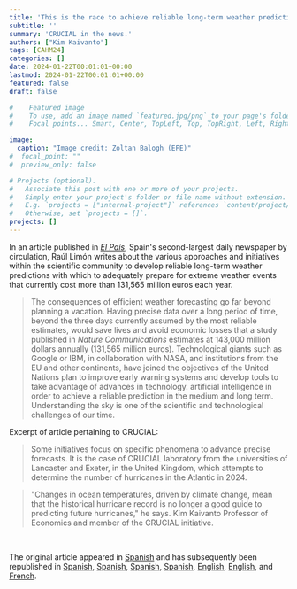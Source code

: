 ```yaml
---
title: 'This is the race to achieve reliable long-term weather predictions'
subtitle: ''
summary: 'CRUCIAL in the news.'
authors: ["Kim Kaivanto"]
tags: [CAHM24]
categories: []
date: 2024-01-22T00:01:01+00:00
lastmod: 2024-01-22T00:01:01+00:00
featured: false
draft: false

#    Featured image
#    To use, add an image named `featured.jpg/png` to your page's folder.
#    Focal points... Smart, Center, TopLeft, Top, TopRight, Left, Right, BottomLeft, Bottom, BottomRight.

image: 
  caption: "Image credit: Zoltan Balogh (EFE)"
#  focal_point: ""
#  preview_only: false

# Projects (optional).
#   Associate this post with one or more of your projects.
#   Simply enter your project's folder or file name without extension.
#   E.g. `projects = ["internal-project"]` references `content/project/deep-learning/index.md`.
#   Otherwise, set `projects = []`.
projects: []
---
```


In an article published in [*El País*](https://elpais.com/ciencia/2024-01-17/asi-es-la-carrera-por-conseguir-predicciones-meteorologicas-fiables-a-largo-plazo.html), 
Spain's second-largest daily newspaper by circulation, Raúl Limón writes about the various approaches and initiatives within the scientific community to develop reliable
long-term weather predictions with which to adequately prepare for extreme weather events that currently cost more than 131,565 million euros each year.

> The consequences of efficient weather forecasting go far beyond planning a vacation. Having precise data over a long period of time, beyond the three days currently assumed by the most reliable estimates, would save lives and avoid economic losses that a study published in *Nature Communications* estimates at 143,000 million dollars annually (131,565 million euros). Technological giants such as Google or IBM, in collaboration with NASA, and institutions from the EU and other continents, have joined the objectives of the United Nations plan to improve early warning systems and develop tools to take advantage of advances in technology. artificial intelligence in order to achieve a reliable prediction in the medium and long term. Understanding the sky is one of the scientific and technological challenges of our time.


Excerpt of article pertaining to CRUCIAL: 

> Some initiatives focus on specific phenomena to advance precise forecasts. It is the case of CRUCIAL laboratory from the universities of Lancaster and Exeter, in the United Kingdom, which attempts to determine the number of hurricanes in the Atlantic in 2024.

> "Changes in ocean temperatures, driven by climate change, mean that the historical hurricane record is no longer a good guide to predicting future hurricanes," he says. Kim Kaivanto Professor of Economics and member of the CRUCIAL initiative.


<br>

The original article appeared in [Spanish](https://elpais.com/ciencia/2024-01-17/asi-es-la-carrera-por-conseguir-predicciones-meteorologicas-fiables-a-largo-plazo.html) and has subsequently been republished in 
[Spanish](https://agencecookie.com/asi-es-la-carrera-por-conseguir-predicciones-meteorologicas-fiables-a-largo-plazo-ciencia/), 
[Spanish](https://informacion.center/asi-es-la-carrera-por-conseguir-predicciones-meteorologicas-fiables-a-largo-plazo-ciencia/), 
[Spanish](https://pegaseinfo.com/asi-es-la-carrera-por-conseguir-predicciones-meteorologicas-fiables-a-largo-plazo-ciencia/), 
[Spanish](https://notasdeprensa.org/esta-es-la-carrera-por-las-previsiones-meteorologicas-fiables-a-largo-plazo-ciencia/), 
[English](https://pledgetimes.com/this-is-the-race-to-achieve-reliable-long-term-weather-predictions/), 
[English](https://www.archyde.com/this-is-the-race-to-achieve-reliable-long-term-weather-forecasts-science/amp/), and 
[French](https://littoralinfo.fr/cest-la-course-aux-previsions-meteorologiques-fiables-a-long-terme-science/).



<br>
